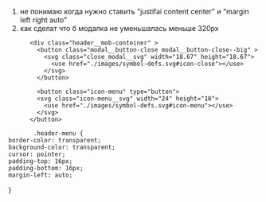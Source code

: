 1. не понимаю когда нужно ставить "justifai content center" и "margin left right auto"
2. как сделат что б модалка не уменьшалась меньше 320px

<!-- mob conteiner -->
          <div class="header__mob-conteiner" >
            <button class="modal__button-close modal__button-close--big" >
              <svg class="close_modal__svg" width="18.67" height="18.67">
                <use href="./images/symbol-defs.svg#icon-close"></use>
              </svg>
            </button>

            <button class="icon-menu" type="button">
            <svg class="icon-menu__svg" width="24" height="16">
              <use href="./images/symbol-defs.svg#icon-menu"></use>
            </svg>
          </button>

           .header-menu {
    border-color: transparent;
    background-color: transparent;
    cursor: pointer;
    padding-top: 16px;
    padding-bottom: 16px;
    margin-left: auto;
  }
